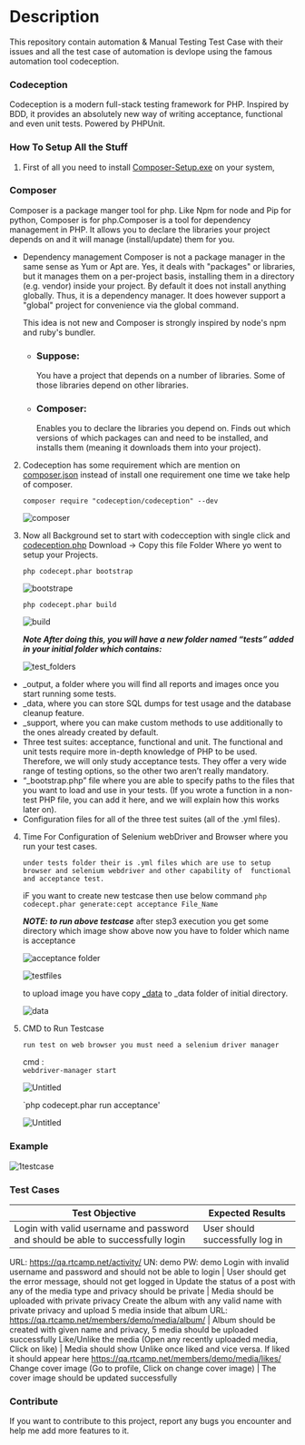 # Description
This repository contain automation & Manual Testing Test Case with their issues and all the test case of automation is devlope using the famous automation tool codeception. 

### Codeception

Codeception is a modern full-stack testing framework for PHP.
Inspired by BDD, it provides an absolutely new way of writing acceptance, functional and even unit tests.
Powered by PHPUnit.


### How To Setup All the Stuff

1) First of all you need to install  [Composer-Setup.exe](https://getcomposer.org/Composer-Setup.exe) on your system,

### Composer
  Composer is a package manger tool for php. Like Npm for node and Pip for python, Composer is for php.Composer is a tool for dependency   management in PHP. It allows you to declare the libraries your project depends on and it will manage (install/update) them for you.

* Dependency management
    Composer is not a package manager in the same sense as Yum or Apt are. Yes, it deals with "packages" or libraries, but it manages them on a per-project basis, 
    installing them in a directory (e.g. vendor) inside your project. By default it does not install anything globally. Thus, it is a dependency manager. It does
    however support a "global" project for convenience via the global command.

    This idea is not new and Composer is strongly inspired by node's npm and ruby's bundler.

   * ### Suppose:
        You have a project that depends on a number of libraries.
        Some of those libraries depend on other libraries.
   * ### Composer:
        Enables you to declare the libraries you depend on.
        Finds out which versions of which packages can and need to be installed, and installs them (meaning it downloads them into your project).

2) Codeception has some requirement which are mention on [composer.json](composer.json) instead of install one
   requirement one time we take help of composer.

      ` composer require "codeception/codeception" --dev `

    
    ![composer](https://user-images.githubusercontent.com/4941557/62870962-30706000-bd38-11e9-8805-e243d1653feb.png)
    
    
3) Now all Background set to start with codecception with single click and [codeception.php](http://codeception.com/codecept.phar)
   Download
    -> Copy this file Folder Where yo went to setup your Projects.
   
   `php codecept.phar bootstrap`
 
   ![bootstrape](https://user-images.githubusercontent.com/4941557/62873911-dffc0100-bd3d-11e9-9bfd-8e0c3369bae7.png)

    `php codecept.phar build `
   
   ![build](https://user-images.githubusercontent.com/4941557/62874522-02dae500-bd3f-11e9-8d29-2c2effbfdec9.png)

   ***Note After doing this, you will have a new folder named “tests” added in your initial folder which contains:*** 

   
   ![test_folders](https://user-images.githubusercontent.com/4941557/63010095-5ebe7e80-bea3-11e9-8a1f-dda5c49603a7.png)
   



* _output, a folder where you will find all reports and images once you start running some tests.  
* _data, where you can store SQL dumps for test usage and the database cleanup feature.
* _support, where you can make custom methods to use additionally to the ones already created by default.
* Three test suites: acceptance, functional and unit. The functional and unit tests require more in-depth knowledge of PHP to be used. Therefore, we will only study acceptance tests. They offer a very wide range of testing options, so the other two aren’t really mandatory.
* “_bootstrap.php” file where you are able to specify paths to the files that you want to load and use in your tests. (If you wrote a function in a non-test PHP file, you can add it here, and we will explain how this works later on). 
* Configuration files for all of the three test suites (all of the .yml files).


4) Time For Configuration of Selenium webDriver and Browser where you run your test cases.

    `under tests folder their is .yml files which are use to setup browser and selenium webdriver and other capability of  functional        and acceptance test.`
 
     iF you want to create new testcase then use below command
     `php codecept.phar generate:cept acceptance File_Name`
      
      ***NOTE: to run above testcase***
        after step3 execution you get some directory which image show above now you have to folder which name is acceptance
        
      ![acceptance folder](https://user-images.githubusercontent.com/4941557/63011625-5156c380-bea6-11e9-82ed-161efb6973ba.jpg)
      
      ![testfiles](https://user-images.githubusercontent.com/4941557/63011940-ea85da00-bea6-11e9-9e8c-509d2b37c38b.png)
      
      
      to upload image you have copy [_data](/_data) to _data folder of initial directory.
      
      ![data](https://user-images.githubusercontent.com/4941557/63013067-08ecd500-bea9-11e9-9187-ca6baccb213e.png)

         
      
5) CMD to Run Testcase

      `run test on web browser you must need a selenium driver manager`
     
     
      cmd :   
         `webdriver-manager start`
     
     
      ![Untitled](https://user-images.githubusercontent.com/4941557/62895270-2700eb00-bd6c-11e9-844b-4403b92649b5.png)
     

     `php codecept.phar run acceptance'
     
       
   
      ![Untitled](https://user-images.githubusercontent.com/4941557/61984565-906dc380-b022-11e9-8fd6-d18442f64a99.png)



### Example 


   ![1testcase](https://user-images.githubusercontent.com/4941557/62879127-10489d00-bd48-11e9-9b8b-ae41b28a13e3.png)
    

### Test Cases

Test Objective | Expected Results
-------------- | ----------------
Login with valid username and password and should be able to successfully login | User should successfully log in
URL: https://qa.rtcamp.net/activity/ UN: demo PW: demo 
Login with invalid username and password and should not be able to login | User should get the error message, should not get logged in
Update the status of a post with any of the media type and privacy should be private | Media should be uploaded with private privacy
Create the album with any valid name with private privacy and upload 5 media inside that album URL: https://qa.rtcamp.net/members/demo/media/album/ | Album should be created with given name and privacy, 5 media should be uploaded successfully
Like/Unlike the media (Open any recently uploaded media, Click on like) | Media should show Unlike once liked and vice versa. If liked it should appear here https://qa.rtcamp.net/members/demo/media/likes/
Change cover image (Go to profile, Click on change cover image) | The cover image should be updated successfully


### Contribute
If you want to contribute to this project, report any bugs you encounter and help me add more features to it.
